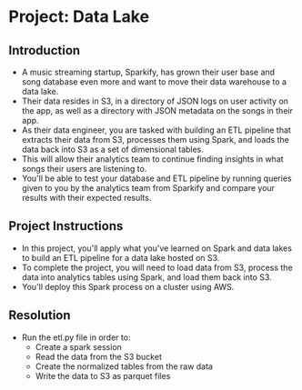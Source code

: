 # Project: Data Lake
## Introduction
- A music streaming startup, Sparkify, has grown their user base and song database even more and want to move their data warehouse to a data lake.
- Their data resides in S3, in a directory of JSON logs on user activity on the app, as well as a directory with JSON metadata on the songs in their app.
- As their data engineer, you are tasked with building an ETL pipeline that extracts their data from S3, processes them using Spark, and loads the data back into S3 as a set of dimensional tables.
- This will allow their analytics team to continue finding insights in what songs their users are listening to.
- You'll be able to test your database and ETL pipeline by running queries given to you by the analytics team from Sparkify and compare your results with their expected results.

## Project Instructions
- In this project, you'll apply what you've learned on Spark and data lakes to build an ETL pipeline for a data lake hosted on S3.
- To complete the project, you will need to load data from S3, process the data into analytics tables using Spark, and load them back into S3.
- You'll deploy this Spark process on a cluster using AWS.

## Resolution
- Run the etl.py file in order to:
    - Create a spark session
    - Read the data from the S3 bucket
    - Create the normalized tables from the raw data
    - Write the data to S3 as parquet files

